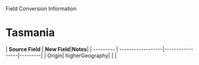 Field Conversion Information


# Tasmania


| **Source Field** | **New Field**|**Notes**|
| --------- | ------------------|-----------------|---------|
|	Origin|	higherGeography|	| |

